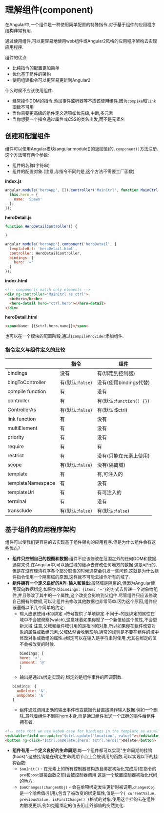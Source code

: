 # 理解组件\(component\)

在Angular中,一个组件是一种使用简单配置的特殊指令.对于基于组件的应用程序结构非常有用.

通过使用组件,可以更容易地使用web组件或Angular2风格的应用程序架构去实现应用程序.

组件的优点:

* 比纯指令的配置更加简单
* 优化基于组件的架构
* 使用组建指令可以更容易更新到Angular2

什么时候不应该使用组件:

* 经常操作DOM的指令,添加事件监听器等不应该使用组件.因为`compike`和`link`函数不可用
* 当你需要更高级的组件定义选项如优先级,中断,多元素
* 当你想要一个指令通过属性或CSS的类名出发,而不是元素名

## 创建和配置组件

组件可以使用Angular模块\(angular.module\(\)的返回值\)的`.component()`方法注册.这个方法带有两个参数:

* 组件的名称\(字符串\)
* 组件的配置对象.\(注意,与指令不同的是,这个方法不需要工厂函数\)

**index.js**

```js
angular.module('heroApp', []).controller('MainCtrl', function MainCtrl() {
  this.hero = {
    name: 'Spawn'
  };
});
```

**heroDetail.js**

```js
function HeroDetailController() {

}

angular.module('heroApp').component('heroDetail', {
  templateUrl: 'heroDetail.html',
  controller: HeroDetailController,
  bindings: {
    hero: '='
  }
});
```

**index.html**

```html
<!-- components match only elements -->
<div ng-controller="MainCtrl as ctrl">
  <b>Hero</b><br>
  <hero-detail hero="ctrl.hero"></hero-detail>
</div>
```

**heroDetail.html**

```html
<span>Name: {{$ctrl.hero.name}}</span>
```

也可以在一个模块的配置阶段,通过`$compileProvider`添加组件.

### 指令定义与组件定义的比较

|  | **指令** | **组件** |
| --- | --- | --- |
| bindings | 没有 | 有\(绑定到控制器\) |
| bingToController | 有\(默认:`false`\) | 没有\(使用bindings代替\) |
| compile function | 有 | 没有 |
| controller | 有 | 有\(默认:`function() {}`\) |
| ControllerAs | 有\(默认:`false`\) | 有\(默认:$ctrl\) |
| link function | 有 | 没有 |
| multiElement | 有 | 没有 |
| priority | 有 | 没有 |
| require | 有 | 有 |
| restrict | 有 | 没有\(只能在元素上使用\) |
| scope | 有\(默认:`false`\) | 没有\(隔离域\) |
| template | 有 | 有,可注入的 |
| templateNamespace | 有 | 没有 |
| templateUrl | 有 | 有可注入的 |
| terminal | 有 | 没有 |
| transclude | 有\(默认:`false`\) | 有\(默认:`false`\) |

## 基于组件的应用程序架构

组件可以使我们更容易的去实现基于组件架构的应用程序.但是为什么组件会有这些优点?

* **组件只控制自己的视图和数据**:组件不应该修改在范围之外的任何DOM和数据.通常来说,在Angular中,可以通过域的继承去修改任何地方的数据.这是可行的,但是在没有理清程序各个部分职责的时候通常会引发一些问题.这就是为什么组件指令使用一个隔离域的原因,这样就不可能去操作所有的域了.
* **组件拥有一个定义良好的API-输入和输出**:虽然域是隔离的,但因为Angular使用双向数据绑定.如果你以`bindings: {item: '='}`的方式去传递一个对象给组件,并且修改了其中的一个属性,这个改变会影响到父组件.尽管组件只应该修改自己拥有的数据,可以让组件去修改其他数据也非常简单.因为这个原因,组件应该遵循以下几个简单的约定:
  * 输入应该使用`<`和`@`绑定.`<`符号提供了单项绑定.不同于`=`的是绑定的属性在域中不会被观察\(watch\),这意味着如果你赋了一个新值给这个属性,不会更新父域.注意,父域和组件域引用的是相同的对象,所以如果你在组件改变对象的属性或数组元素,父域依然会收到影响.通常的规则是不要在组件的域中修改对象或数组的属性.`@`绑定可以在输入是字符串时使用,尤其在绑定的值不会被改变的时候.
    ```js
    bindings: {
    hero: '<',
    comment: '@'
    }
    ```
  * 输出是通过`&`绑定实现的,绑定的是组件事件的回调函数.
  ```js
  bindings: {
    onDelete: '&',
    onUpdate: '&'
  }
  ```
  * 组件通过调用正确的输出事件改变数据代替直接操作输入数据.例如一个删除,意味着组件不删除hero本身,而是通过组件发送一个正确的事件给组件拥有者.
```html
<!-- note that we use kebab-case for bindings in the template as usual -->
<editable-field on-update="$ctrl.update('location', value)"></editable-field><br>
<button ng-click="$ctrl.onDelete({hero: $ctrl.hero})">Delete</button>
``` 
* **组件有用一个定义良好的生命周期**:每一个组件都可以实现"生命周期的挂钩(hook)".这些挂钩是在确定生命周期节点上会被调用的函数.可以实现以下的挂钩函数:
  * `$onInit()` - 在元素上的所有控制器被构造且绑定初始化完成后(在指令的`pre`和`post`链接函数之前)会被控制器调用.这是一个放置控制器初始化代码的地方.
  * `$onChanges(changesObj)` - 会在单项绑定发生更新时被调用.`changesObj`是一个哈希值(引用),包含了被改变的绑定属性,值是一个`{ currentValue, previousValue, isFirstChange() }`格式的对象.使用这个挂钩去在组件内触发更新,例如克隆绑定的值去阻止外部值的突然变化.



